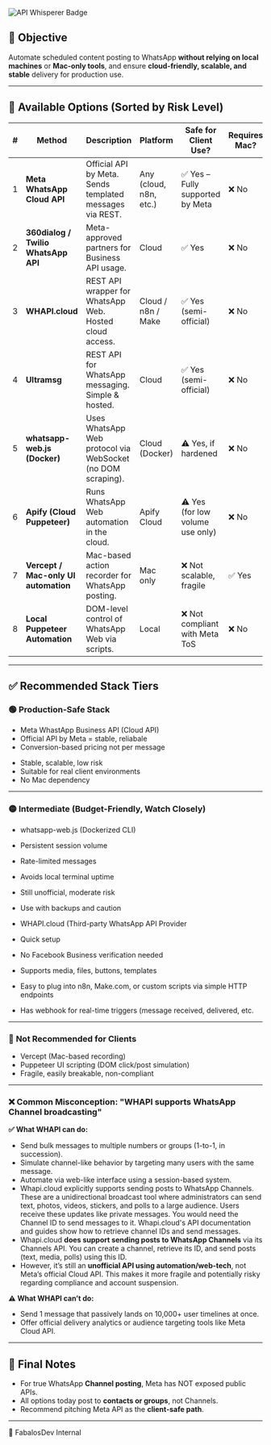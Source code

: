 ![API Whisperer Badge](https://img.shields.io/badge/API_Whisperer-%F0%9F%9B%B0-blueviolet?style=for-the-badge&logo=whatsapp)

## 🎯 Objective
Automate scheduled content posting to WhatsApp **without relying on local machines** or **Mac-only tools**, and ensure **cloud-friendly, scalable, and stable** delivery for production use.

---

## 📡 Available Options (Sorted by Risk Level)

|   # | Method                               | Description                                                 | Platform               | Safe for Client Use?             | Requires Mac? | Cost                                     | Risk Level     |
| --: | ------------------------------------ | ----------------------------------------------------------- | ---------------------- | -------------------------------- | ------------- | ---------------------------------------- | -------------- |
|   1 | **Meta WhatsApp Cloud API**          | Official API by Meta. Sends templated messages via REST.    | Any (cloud, n8n, etc.) | ✅ Yes – Fully supported by Meta  | ❌ No          | 🟢 Free for 1K msgs/mo, then pay-per-msg | 🟢 Low         |
|   2 | **360dialog / Twilio WhatsApp API**  | Meta-approved partners for Business API usage.              | Cloud                  | ✅ Yes                            | ❌ No          | 💰 Monthly + message fees                | 🟢 Low         |
|   3 | **WHAPI.cloud**                      | REST API wrapper for WhatsApp Web. Hosted cloud access.     | Cloud / n8n / Make     | ✅ Yes (semi-official)            | ❌ No          | 💰 Starts ~$19/mo                        | 🟡 Medium      |
|   4 | **Ultramsg**                         | REST API for WhatsApp messaging. Simple & hosted.           | Cloud                  | ✅ Yes (semi-official)            | ❌ No          | 💰 ~$29+/mo                              | 🟡 Medium      |
|   5 | **whatsapp-web.js (Docker)**         | Uses WhatsApp Web protocol via WebSocket (no DOM scraping). | Cloud (Docker)         | ⚠️ Yes, if hardened              | ❌ No          | 🟢 Free                                  | 🟡 Medium      |
|   6 | **Apify (Cloud Puppeteer)**          | Runs WhatsApp Web automation in the cloud.                  | Apify Cloud            | ⚠️ Yes (for low volume use only) | ❌ No          | 💰 Pay-per-runtime                       | 🟡 Medium-High |
|   7 | **Vercept / Mac-only UI automation** | Mac-based action recorder for WhatsApp posting.             | Mac only               | ❌ Not scalable, fragile          | ✅ Yes         | 💰 Device + license                      | 🔴 High        |
|   8 | **Local Puppeteer Automation**       | DOM-level control of WhatsApp Web via scripts.              | Local                  | ❌ Not compliant with Meta ToS    | ❌ No          | 🟢 Free                                  | 🔴 High        |

---

## ✅ Recommended Stack Tiers

### 🟢 **Production-Safe Stack**

* Meta WhastApp Business API (Cloud API)
* Official API by Meta = stable, reliabale 
* Conversion-based pricing not per message
- Stable, scalable, low risk
- Suitable for real client environments
- No Mac dependency

---

### 🟡 **Intermediate (Budget-Friendly, Watch Closely)**

- whatsapp-web.js (Dockerized CLI)
- Persistent session volume
- Rate-limited messages
- Avoids local terminal uptime
- Still unofficial, moderate risk
- Use with backups and caution

- WHAPI.cloud (Third-party WhatsApp API Provider
- Quick setup
- No Facebook Business verification needed
- Supports media, files, buttons, templates
- Easy to plug into n8n, Make.com, or custom scripts via simple HTTP endpoints
- Has webhook for real-time triggers (message received, delivered, etc.

---

### 🔴 **Not Recommended for Clients**
- Vercept (Mac-based recording)
- Puppeteer UI scripting (DOM click/post simulation)
- Fragile, easily breakable, non-compliant

---

### ❌ Common Misconception: "WHAPI supports WhatsApp Channel broadcasting"

**✅ What WHAPI can do:**
- Send bulk messages to multiple numbers or groups (1-to-1, in succession).
- Simulate channel-like behavior by targeting many users with the same message.
- Automate via web-like interface using a session-based system.
- Whapi.cloud explicitly supports sending posts to WhatsApp Channels. These are a unidirectional broadcast tool where administrators can send text, photos, videos, stickers, and polls to a large audience. Users receive these updates like private messages. You would need the Channel ID to send messages to it. Whapi.cloud's API documentation and guides show how to retrieve channel IDs and send messages.
- Whapi.cloud **does support sending posts to WhatsApp Channels** via its Channels API. You can create a channel, retrieve its ID, and send posts (text, media, polls) using this ID.
- However, it’s still an **unofficial API using automation/web-tech**, not Meta’s official Cloud API. This makes it more fragile and potentially risky regarding compliance and account suspension.

**⚠️ What WHAPI can’t do:**
- Send 1 message that passively lands on 10,000+ user timelines at once.
- Offer official delivery analytics or audience targeting tools like Meta Cloud API.

---

## 🧠 Final Notes

- For true WhatsApp **Channel posting**, Meta has NOT exposed public APIs.  
- All options today post to **contacts or groups**, not Channels.
- Recommend pitching Meta API as the **client-safe path**.

---
  
📡 FabalosDev Internal
